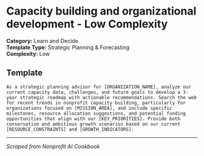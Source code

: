 # Capacity building and organizational development - Low Complexity

**Category:** Learn and Decide  
**Template Type:** Strategic Planning & Forecasting  
**Complexity:** Low

## Template

```
As a strategic planning advisor for [ORGANIZATION_NAME], analyze our current capacity data, challenges, and future goals to develop a 3-year strategic roadmap with actionable recommendations. Search the web for recent trends in nonprofit capacity building, particularly for organizations focused on [MISSION_AREA], and include specific milestones, resource allocation suggestions, and potential funding opportunities that align with our [KEY_PRIORITIES]. Provide both conservative and ambitious growth scenarios based on our current [RESOURCE_CONSTRAINTS] and [GROWTH_INDICATORS].
```

---
*Scraped from Nonprofit AI Cookbook*
